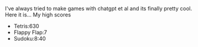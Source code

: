 I've always tried to make games with chatgpt et al and its finally pretty cool. Here it is...
My high scores
- Tetris:630
- Flappy Flap:7
- Sudoku:8:40 
